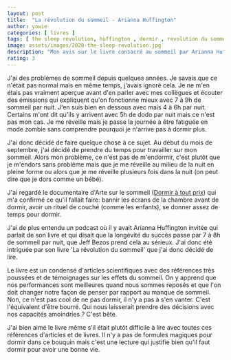 ```yaml
---
layout: post
title:  "La révolution du sommeil - Arianna Huffington"
author: yowie
categories: [ livres ]
tags: [ the sleep revolution, huffington , dormir , revolution du sommeil]
image: assets/images/2020-the-sleep-revolution.jpg
description: "Mon avis sur le livre consacré au sommeil par Arianna Huffington."
rating: 3
---
```


J'ai des problèmes de sommeil depuis quelques années. Je savais que ce n'était pas normal mais en même temps, j'avais ignoré cela. Je ne m'en étais pas vraiment aperçue avant d'en parler avec mes collègues et écouter des émissions qui expliquent qu'on fonctionne mieux avec 7 à 9h de sommeil par nuit. J'en suis bien en dessous avec mais 4 à 6h par nuit. Certains m'ont dit qu'ils y arrivent avec 5h de dodo par nuit mais ce n'est pas mon cas. Je me réveille mais je passe la journée à être fatiguée en mode zombie sans comprendre pourquoi je n'arrive pas à dormir plus.

J'ai donc décidé de faire quelque chose à ce sujet. Au début du mois de septembre, j'ai décidé de prendre du temps pour travailler sur mon sommeil. Alors mon problème, ce n'est pas de m'endormir, c'est plutôt que je m'endors sans problème mais que je me réveille au milieu de la nuit en pleine forme ou alors que je me réveille plusieurs fois dans la nuit (on peut dire que je dors comme un bébé).

J'ai regardé le documentaire d'Arte sur le sommeil (<a href="https://www.arte.tv/fr/videos/083968-000-A/dormir-a-tout-prix/" target="_blank">Dormir à tout prix</a>) qui m'a confirmé ce qu'il fallait faire: bannir les écrans de la chambre avant de dormir, avoir un rituel de couché (comme les enfants), se donner assez de temps pour dormir.

J'ai de plus entendu un podcast où il y avait Arianna Huffington invitée qui parlait de son livre et qui disait que la longévité du succès passe par 7 à 8h de sommeil par nuit, que Jeff Bezos prend cela au sérieux. J'ai donc été intriguée par son livre 'La révolution du sommeil' que j'ai donc décidé de lire.

Le livre est un condensé d'articles scientifiques avec des références très poussées et de témoignages sur les effets du sommeil. On y apprend que nos performances sont meilleures quand nous sommes reposés et que l'on doit changer notre façon de penser par rapport au manque de sommeil. Non, ce n'est pas cool de ne pas dormir, il n'y a pas à s'en vanter. C'est l'équivalent d'être bourré. Qui nous laisserait prendre des décisions avec nos capacités amoindries ? C'est bête.

J'ai bien aimé le livre même s'il était plutôt difficile à lire avec toutes ces références d'articles et de livres. Il n'y a pas de formules magiques pour dormir dans ce bouquin mais c'est une lecture qui justifie bien qu'il faut dormir pour avoir une bonne vie.
